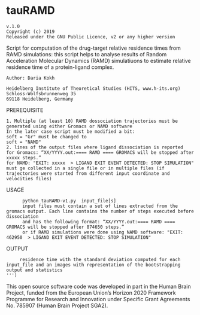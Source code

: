 # tauRAMD
    v.1.0
    Copyright (c) 2019
    Released under the GNU Public Licence, v2 or any higher version
    
Script for computation of the drug-target relative residence times from RAMD simulations:
this script helps to analyse results of Random Acceleration Molecular Dynamics (RAMD) simulatiuons to estimate relative residence time of a protein-ligand complex. 

    Author: Daria Kokh

    Heidelberg Institute of Theoretical Studies (HITS, www.h-its.org)
    Schloss-Wolfsbrunnenweg 35
    69118 Heidelberg, Germany
    
PREREQUISITE
    
    1. Multiple (at least 10) RAMD dossociation trajectories must be generated using either Gromacs or NAMD software
    In the later case script must be modified a bit:  
    soft = "Gr" must be changed to 
    soft = "NAMD"
    2. lines of the output files where ligand dissociation is reported
    for Gromacs: “XX/YYYY.out:==== RAMD ==== GROMACS will be stopped after xxxxx steps.”
    for NAMD: "EXIT: xxxxx  > LIGAND EXIT EVENT DETECTED: STOP SIMULATION"
    must ge collected in a single file or in multiple files (if trajectories were started from different input coordinate and velocities files) 
    
    
USAGE

          python tauRAMD-v1.py  input_file[s]
          input files must contain a set of lines extracted from the gromacs output. Each line contains the number of steps executed before dissociation 
          and has the following format: “XX/YYYY.out:==== RAMD ==== GROMACS will be stopped after 874650 steps.”
          or if RAMD simulations were done using NAMD software: "EXIT: 462950  > LIGAND EXIT EVENT DETECTED: STOP SIMULATION"
OUTPUT

         residence time with the standard deviation computed for each input_file and an images with representation of the bootstrapping output and statistics
    ''')
    
This open source software code was developed in part in the Human Brain Project, funded from the European Union’s Horizon 2020  Framework Programme for Research and Innovation under Specific Grant Agreements  No. 785907 (Human Brain Project  SGA2).
